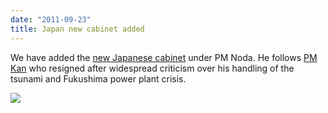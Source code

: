 ```yaml
---
date: "2011-09-23"
title: Japan new cabinet added
---
```


We have added the [new Japanese cabinet](http://dev.parlgov.org/data/jpn/cabinet-party/2011-08-30/) under PM Noda. He follows [PM Kan](http://dev.parlgov.org/data/jpn/cabinet-party/2010-06-04/) who resigned after widespread criticism over his handling of  the tsunami and  Fukushima power plant crisis.

![](/images/parliament-european-union.jpg)
